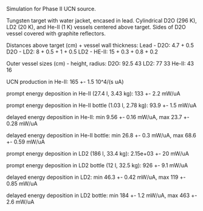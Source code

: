 Simulation for Phase II UCN source.

Tungsten target with water jacket, encased in lead.
Cylindrical D2O (296 K), LD2 (20 K), and He-II (1 K) vessels centered above target.
Sides of D2O vessel covered with graphite reflectors.

Distances above target (cm) + vessel wall thickness:
Lead - D2O: 4.7 + 0.5
D2O - LD2: 8 + 0.5 + 1 + 0.5
LD2 - HE-II: 15 + 0.3 + 0.8 + 0.2

Outer vessel sizes (cm) - height, radius:
D2O: 92.5 43
LD2: 77 33
He-II: 43 16

UCN production in He-II:
165 +- 1.5 10^4/(s uA)

prompt energy deposition in He-II (27.4 l, 3.43 kg):
133 +- 2.2 mW/uA

prompt energy deposition in He-II bottle (1.03 l, 2.78 kg):
93.9 +- 1.5 mW/uA

delayed energy deposition in He-II:
min 9.56 +- 0.16 mW/uA, max 23.7 +- 0.28 mW/uA

delayed energy deposition in He-II bottle:
min 26.8 +- 0.3 mW/uA, max 68.6 +- 0.59 mW/uA

prompt energy deposition in LD2 (186 l, 33.4 kg):
2.15e+03 +- 20 mW/uA

prompt energy deposition in LD2 bottle (12 l, 32.5 kg):
926 +- 9.1 mW/uA

delayed energy deposition in LD2:
min 46.3 +- 0.42 mW/uA, max 119 +- 0.85 mW/uA

delayed energy deposition in LD2 bottle:
min 184 +- 1.2 mW/uA, max 463 +- 2.6 mW/uA

